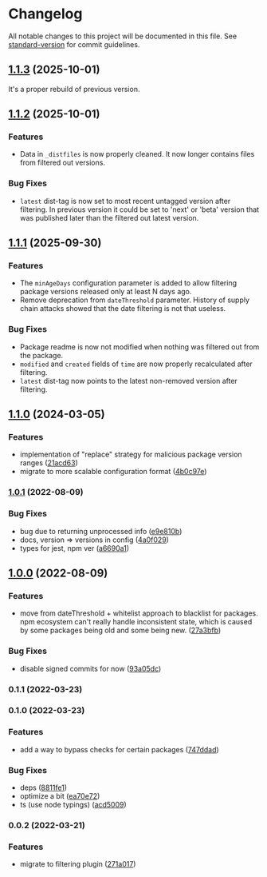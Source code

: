 # Changelog

All notable changes to this project will be documented in this file. See [standard-version](https://github.com/conventional-changelog/standard-version) for commit guidelines.

## [1.1.3](https://github.com/vsugrob/verdaccio-plugin-delay-filter/compare/v1.1.3...v1.1.2) (2025-10-01)

It's a proper rebuild of previous version.

## [1.1.2](https://github.com/vsugrob/verdaccio-plugin-delay-filter/compare/v1.1.2...v1.1.1) (2025-10-01)

### Features

- Data in `_distfiles` is now properly cleaned. It now longer contains files from filtered out versions.

### Bug Fixes

- `latest` dist-tag is now set to most recent untagged version after filtering. In previous version it could be set to 'next' or 'beta' version that was published later than the filtered out latest version.

## [1.1.1](https://github.com/vsugrob/verdaccio-plugin-delay-filter/compare/v1.1.1...v1.1.0) (2025-09-30)

### Features

- The `minAgeDays` configuration parameter is added to allow filtering package versions released only at least N days ago.
- Remove deprecation from `dateThreshold` parameter. History of supply chain attacks showed that the date filtering is not that useless.

### Bug Fixes

- Package readme is now not modified when nothing was filtered out from the package.
- `modified` and `created` fields of `time` are now properly recalculated after filtering.
- `latest` dist-tag now points to the latest non-removed version after filtering.

## [1.1.0](https://github.com/Ansile/verdaccio-plugin-secfilter/compare/v1.0.1...v1.1.0) (2024-03-05)

### Features

- implementation of "replace" strategy for malicious package version ranges ([21acd63](https://github.com/Ansile/verdaccio-plugin-secfilter/commit/21acd63e965370d6505086ebf9da948511d586da))
- migrate to more scalable configuration format ([4b0c97e](https://github.com/Ansile/verdaccio-plugin-secfilter/commit/4b0c97e6ef7e6532f5c695ea7db916220df41fca))

### [1.0.1](https://github.com/Ansile/verdaccio-plugin-secfilter/compare/v1.0.0...v1.0.1) (2022-08-09)

### Bug Fixes

- bug due to returning unprocessed info ([e9e810b](https://github.com/Ansile/verdaccio-plugin-secfilter/commit/e9e810bc7420ec3f683fbeca54f7043e1ebb8656))
- docs, version => versions in config ([4a0f029](https://github.com/Ansile/verdaccio-plugin-secfilter/commit/4a0f029594412e0979dd87974e409a84d66164b3))
- types for jest, npm ver ([a6690a1](https://github.com/Ansile/verdaccio-plugin-secfilter/commit/a6690a1e48fd6e5d6bf8c29cd4b21b478b5950b2))

## [1.0.0](https://github.com/Ansile/verdaccio-plugin-secfilter/compare/v0.1.4...v1.0.0) (2022-08-09)

### Features

- move from dateThreshold + whitelist approach to blacklist for packages. npm ecosystem can't really handle inconsistent state, which is caused by some packages being old and some being new. ([27a3bfb](https://github.com/Ansile/verdaccio-plugin-secfilter/commit/27a3bfbe75cf5e2d7d29b07e9bb07be7d1040a71))

### Bug Fixes

- disable signed commits for now ([93a05dc](https://github.com/Ansile/verdaccio-plugin-secfilter/commit/93a05dcda1a946f636376d7b068518ceaf3fd9e8))

### 0.1.1 (2022-03-23)

### 0.1.0 (2022-03-23)

### Features

- add a way to bypass checks for certain packages ([747ddad](https://github.com/Ansile/verdaccio-plugin-secfilter/commit/747ddad5dc3dc0c4ef944240b0d79ea32446bc1f))

### Bug Fixes

- deps ([8811fe1](https://github.com/Ansile/verdaccio-plugin-secfilter/commit/8811fe1533bbd83a8855ada58f1473861169aa62))
- optimize a bit ([ea70e72](https://github.com/Ansile/verdaccio-plugin-secfilter/commit/ea70e721ec9c4bdeee5adfe7855d42507873e70c))
- ts (use node typings) ([acd5009](https://github.com/Ansile/verdaccio-plugin-secfilter/commit/acd500923b33bd23472a239c9ba65bab51c874de))

### 0.0.2 (2022-03-21)

### Features

- migrate to filtering plugin ([271a017](https://github.com/Ansile/verdaccio-plugin-secfilter/commit/271a01776fe1cbd5084fe584305362add2bcb45f))
